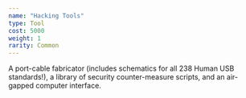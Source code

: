 ```yaml
---
name: "Hacking Tools"
type: Tool
cost: 5000
weight: 1
rarity: Common
---
```


A port-cable fabricator (includes schematics for all 238 Human USB standards!), a library of
security counter-measure scripts, and an air-gapped computer interface.
